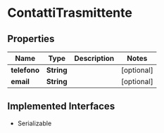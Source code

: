 

# ContattiTrasmittente


## Properties

| Name | Type | Description | Notes |
|------------ | ------------- | ------------- | -------------|
|**telefono** | **String** |  |  [optional] |
|**email** | **String** |  |  [optional] |


## Implemented Interfaces

* Serializable



